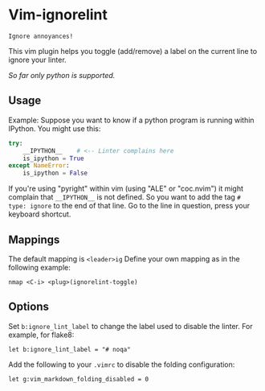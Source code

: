 Vim-ignorelint
==============

`Ignore annoyances!`

This vim plugin helps you
toggle (add/remove) a label on the current line to ignore your linter.

*So far only python is supported.*

Usage
-----

Example: Suppose you want to know if a python program is running within IPython.
You might use this:

```python
try:
    __IPYTHON__    # <-- Linter complains here
    is_ipython = True
except NameError:
    is_ipython = False
```

If you're using "pyright" within vim (using "ALE" or "coc.nvim")
it might complain that `__IPYTHON__` is not defined.
So you want to add the tag `# type: ignore` to the end of that line.
Go to the line in question, press your keyboard shortcut.

Mappings
--------

The default mapping is `<leader>ig`
Define your own mapping as in the following example:

```vim
nmap <C-i> <plug>(ignorelint-toggle)
```

Options
-------

Set `b:ignore_lint_label` to change the label used to disable the linter.
For example, for flake8:

```vim
let b:ignore_lint_label = "# noqa"
```

Add the following to your `.vimrc` to disable the folding configuration:

```vim
let g:vim_markdown_folding_disabled = 0
```
